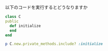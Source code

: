以下のコードを実行するとどうなりますか
```ruby
class C
public
  def initialize
  end
end

p C.new.private_methods.include? :initialize
```
